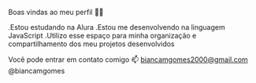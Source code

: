 Boas vindas ao meu perfil 💙💙

.Estou estudando na Alura
.Estou me desenvolvendo na linguagem JavaScript
.Utilizo esse espaço para minha organização e compartilhamento dos meu projetos desenvolvidos

Você pode entrar em contato comigo 📫
biancamgomes2000@gmail.com
@biancamgomes
